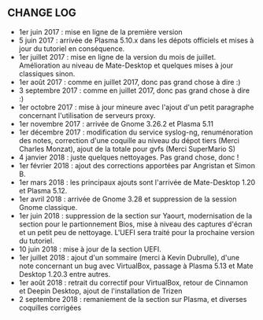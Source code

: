 ## CHANGE LOG

- 1er juin 2017 : mise en ligne de la première version
- 5 juin 2017 : arrivée de Plasma 5.10.x dans les dépots officiels et mises à jour du tutoriel en conséquence.
- 1er juillet 2017 : mise en ligne de la version du mois de juillet. Amélioration au niveau de Mate-Desktop et quelques mises à jour classiques sinon.
- 1er août 2017 : comme en juillet 2017, donc pas grand chose à dire :)
- 3 septembre 2017 : comme en juillet 2017, donc pas grand chose à dire :)
- 1er octobre 2017 : mise à jour mineure avec l'ajout d'un petit paragraphe concernant l'utilisation de serveurs proxy.
- 1er novembre 2017 : arrivée de Gnome 3.26.2 et Plasma 5.11
- 1er décembre 2017 : modification du service syslog-ng, renuménoration des notes, correction d'une coquille au niveau du dépot tiers (Merci Charles Monzat), ajout de la totale pour gvfs (Merci SuperMario S)
- 4 janvier 2018 : juste quelques nettoyages. Pas grand chose, donc !
- 1er février 2018 : ajout des corrections apportées par Angristan et Simon B.
- 1er mars 2018 : les principaux ajouts sont l'arrivée de Mate-Desktop 1.20 et Plasma 5.12.
- 1er avril 2018 : arrivée de Gnome 3.28 et suppression de la session Gnome classique.
- 1er juin 2018 : suppression de la section sur Yaourt, modernisation de la section pour le partionnement Bios, mise à niveau des captures d'écran et un petit peu de nettoyage. L'UEFI sera traité pour la prochaine version du tutoriel.
- 10 juin 2018 : mise à jour de la section UEFI.
- 1er juillet 2018 : ajout d'un sommaire (merci à Kevin Dubrulle), d'une note concernant un bug avec VirtualBox, passage à Plasma 5.13 et Mate Desktop 1.20.3 entre autres.
- 1er août 2018 : retrait du correctif pour VirtualBox, retour de Cinnamon et Deepin Desktop, ajout de l'installation de Trizen
- 2 septembre 2018 : remaniement de la section sur Plasma, et diverses coquilles corrigées
